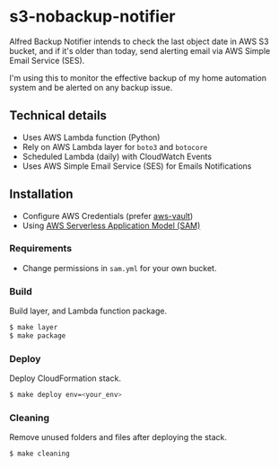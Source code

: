 # s3-nobackup-notifier

Alfred Backup Notifier intends to check the last object date in AWS S3 bucket, and if it's older than today, send alerting email via AWS Simple Email Service (SES).

I'm using this to monitor the effective backup of my home automation system and be alerted on any backup issue.

## Technical details

* Uses AWS Lambda function (Python)
* Rely on AWS Lambda layer for `boto3` and `botocore`
* Scheduled Lambda (daily) with CloudWatch Events
* Uses AWS Simple Email Service (SES) for Emails Notifications

## Installation

* Configure AWS Credentials (prefer [aws-vault](https://github.com/99designs/aws-vault))
* Using [AWS Serverless Application Model (SAM)](https://github.com/awslabs/serverless-application-model/blob/master/versions/2016-10-31.md)

### Requirements

- Change permissions in `sam.yml` for your own bucket.

### Build

Build layer, and Lambda function package.

```bash
$ make layer
$ make package
```

### Deploy

Deploy CloudFormation stack.

```bash
$ make deploy env=<your_env>
```

### Cleaning

Remove unused folders and files after deploying the stack.

```bash
$ make cleaning
```
